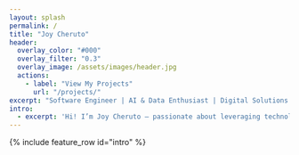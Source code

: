 ```yaml
---
layout: splash
permalink: /
title: "Joy Cheruto"
header:
  overlay_color: "#000"
  overlay_filter: "0.3"
  overlay_image: /assets/images/header.jpg
  actions:
    - label: "View My Projects"
      url: "/projects/"
excerpt: "Software Engineer | AI & Data Enthusiast | Digital Solutions Builder"
intro:
  - excerpt: 'Hi! I’m Joy Cheruto — passionate about leveraging technology to solve real-world problems. Explore my journey in software engineering, AI, and data.'
---
```


{% include feature_row id="intro" %}
